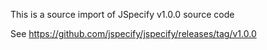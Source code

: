 This is a source import of JSpecify v1.0.0 source code

See https://github.com/jspecify/jspecify/releases/tag/v1.0.0
